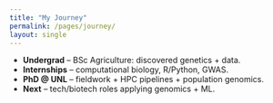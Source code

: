 ```yaml
---
title: "My Journey"
permalink: /pages/journey/
layout: single
---
```


- **Undergrad** – BSc Agriculture: discovered genetics + data.
- **Internships** – computational biology, R/Python, GWAS.
- **PhD @ UNL** – fieldwork + HPC pipelines + population genomics.
- **Next** – tech/biotech roles applying genomics + ML.
